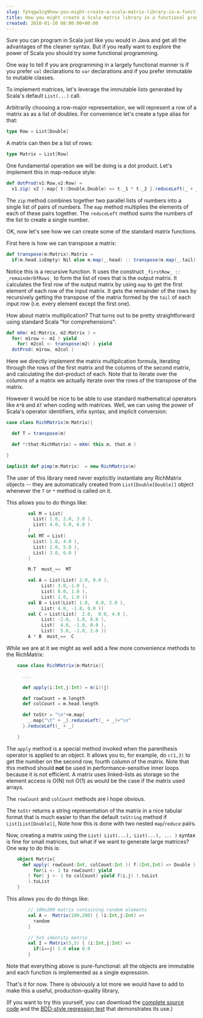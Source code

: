 ```yaml
---  
slug: fptqgw1cg9how-you-might-create-a-scala-matrix-library-in-a-functional-programmin
title: How you might create a Scala matrix library in a functional programming style
created: 2010-01-10 08:00:00+00:00
---  
```

Sure you can program in Scala just like you would in Java and get all the advantages of the cleaner syntax.  But if you really want to explore the power of Scala you should try some functional programming.

One way to tell if you are programming in a largely functional manner is if you prefer `val` declarations to `var` declarations and if you prefer immutable to mutable classes.

To implement matrices, let's leverage the immutable lists generated by Scala's default `List(...)` call.

Arbitrarily choosing a row-major representation, we will represent a row of a matrix as as a list of doubles.  For convenience let's create a type alias for that:

```scala
type Row = List[Double]
```

A matrix can then be a list of rows:

```scala
type Matrix = List[Row]
```

One fundamental operation we will be doing is a dot product.  Let's implement this in map-reduce style:

```scala
def dotProd(v1:Row,v2:Row) =
  v1.zip( v2 ).map{ t:(Double,Double) => t._1 * t._2 }.reduceLeft(_ + _)
```


The `zip` method combines together two parallel lists of numbers into a single list of pairs of numbers.  The `map` method multiplies the elements of each of these pairs together.  The `reduceLeft` method sums the numbers of the list to create a single number.

OK, now let's see how we can create some of the standard matrix functions.

First here is how we can transpose a matrix:

```scala
def transpose(m:Matrix):Matrix =
  if(m.head.isEmpty) Nil else m.map(_.head) :: transpose(m.map(_.tail))
```

Notice this is a recursive function.  It uses the construct `_firstRow_ :: _remainderOfRows_` to form the list of rows that is the output matrix.  It calculates the first row of the output matrix by using `map` to get the first element of each row of the input matrix.  It gets the remainder of the rows by recursively getting the transpose of the matrix formed by the `tail` of each input row (i.e. every element except the first one).

How about matrix multiplication?  That turns out to be pretty straightforward using standard Scala "for comprehensions":

```scala
def mXm( m1:Matrix, m2:Matrix ) =
  for( m1row <- m1 ) yield
    for( m2col <- transpose(m2) ) yield
  dotProd( m1row, m2col )
```

Here we directly implement the matrix multiplication formula, iterating through the rows of the first matrix and the columns of the second matrix, and calculating the dot-product of each.  Note that to iterate over the columns of a matrix we actually iterate over the rows of the transpose of the matrix.

However it would be nice to be able to use standard mathematical operators like `A*B` and `AT` when coding with matrices.  Well, we can using the power of Scala's operator identifiers, infix syntax, and implicit conversion:

```scala
case class RichMatrix(m:Matrix){

  def T = transpose(m)

  def *(that:RichMatrix) = mXm( this.m, that.m )

}

implicit def pimp(m:Matrix)  = new RichMatrix(m)
```

The user of this library need never explicitly instantiate any RichMatrix objects -- they are automatically created from `List[Double[Double]]` object whenever the `T` or `*` method is called on it.

This allows you to do things like:

```scala
        val M = List(
          List( 1.0, 2.0, 3.0 ),
          List( 4.0, 5.0, 6.0 )
        )
        val MT = List(
          List( 1.0, 4.0 ),
          List( 2.0, 5.0 ),
          List( 3.0, 6.0 )
        )

        M.T  must_==  MT

        val A = List(List( 2.0, 0.0 ),
    		 List( 3.0,-1.0 ),
    		 List( 0.0, 1.0 ),
    		 List( 1.0, 1.0 ))
        val B = List(List( 1.0,  0.0, 2.0 ),
    		 List( 4.0, -1.0, 0.0 ))
        val C = List(List(  2.0,  0.0, 4.0 ),
    		 List( -1.0,  1.0, 6.0 ),
    		 List(  4.0, -1.0, 0.0 ),
    		 List(  5.0, -1.0, 2.0 ))
        A * B  must_==  C
```

While we are at it we might as well add a few more convenience methods to the RichMatrix:

```scala
    case class RichMatrix(m:Matrix){

      ...

      def apply(i:Int,j:Int) = m(i)(j)

      def rowCount = m.length
      def colCount = m.head.length

      def toStr = "\n"+m.map{
        _.map{"\t" + _}.reduceLeft(_ + _)+"\n"
      }.reduceLeft(_ + _)

    }
```

The `apply` method is a special method invoked when the parenthesis operator is applied to an object.  It allows you to, for example, do `c(1,3)` to get the number on the second row, fourth column of the matrix.  Note that this method should **not** be used in performance-sensitive inner loops because it is not efficient.  A matrix uses linked-lists as storage so the element access is O(N) not O(1) as would be the case if the matrix used arrays.

The `rowCount` and `colCount` methods are I hope obvious.

The `toStr` returns a string representation of the matrix in a nice tabular format that is much easier to than the default `toString` method if `List[List[Double]]`,  Note how this is done with two nested `map`/`reduce` pairs.

Now, creating a matrix using the `List( List(...), List(...), ... )` syntax is fine for small matrices, but what if we want to generate large matrices?  One way to do this is:

```scala
    object Matrix{
      def apply( rowCount:Int, colCount:Int )( f:(Int,Int) => Double ) = (
          for(i <- 1 to rowCount) yield
    	( for( j <- 1 to colCount) yield f(i,j) ).toList
        ).toList
    }
```

This allows you do do things like:

```scala
        // 100x200 matrix containing random elements
        val A =  Matrix(100,200) { (i:Int,j:Int) =>
          random
        }

        // 5x5 identity matrix
        val I = Matrix(5,5) { (i:Int,j:Int) =>
          if(i==j) 1.0 else 0.0
        }
```

Note that everything above is pure-functional: all the objects are immutable and each function is implemented as a single expression.

That's it for now.  There is obviously a lot more we would have to add to make this a useful, production-quality library,

(If you want to try this yourself, you can download the [complete source code](http://bit.ly/eob-src) and the [BDD-style regression test](http://bit.ly/matrix_test) that demonstrates its use.)

